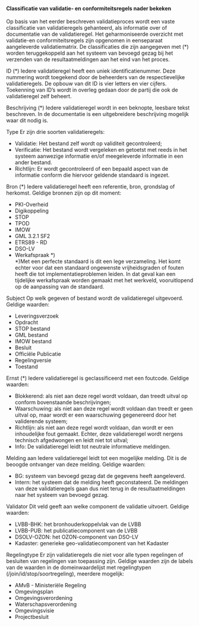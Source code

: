#### Classificatie van validatie- en conformiteitsregels nader bekeken

Op basis van het eerder beschreven validatieproces wordt een vaste classificatie 
van validatieregels gehanteerd, als informatie over of documentatie van de validatieregel. 
Het geharmoniseerde overzicht met validatie-en conformiteitsregels zijn opgenomen in eenseparaat 
aangeleverde validatiematrix. De classificaties die zijn aangegeven met (*) worden teruggekoppeld 
aan het systeem van bevoegd gezag bij het verzenden van de resultaatmeldingen aan het eind van 
het proces. 
 
ID (*) 
Iedere validatieregel heeft een uniek identificatienummer. Deze nummering wordt toegekend door 
de beheerders van de respectievelijke validatieregels. De opbouw van dit ID is vier letters en 
vier cijfers. Toekenning van ID’s wordt in overleg gedaan door de partij die ook de validatieregel 
zelf beheert. 
 
Beschrijving (*) 
Iedere validatieregel wordt in een beknopte, leesbare tekst beschreven. In de documentatie is een uitgebreidere 
beschrijving mogelijk waar dit nodig is. 
 
Type Er zijn drie soorten validatieregels: 
- Validatie: Het bestand zelf wordt op validiteit gecontroleerd; 
- Verificatie: Het bestand wordt vergeleken en getoetst met reeds 
  in het systeem aanwezige informatie en/of meegeleverde informatie 
  in een ander bestand. 
- Richtlijn: Er wordt gecontroleerd of een bepaald aspect van de informatie 
  conform die hiervoor geldende standaard is ingezet.  
 
Bron (*) 
Iedere validatieregel heeft een referentie, bron, grondslag of herkomst. 
Geldige bronnen zijn op dit moment: 
- PKI-Overheid 
- Digikoppeling 
- STOP  
- TPOD  
- IMOW  
- GML 3.2.1 SF2 
- ETRS89 - RD 
- DSO-LV 
- Werkafspraak *)   
  *)Met een perfecte standaard is dit een lege verzameling. 
  Het komt echter voor dat een standaard ongewenste vrijheidsgraden of fouten 
  heeft die tot implementatieproblemen leiden. In dat geval kan een tijdelijke 
  werkafspraak worden gemaakt met het werkveld, vooruitlopend op de aanpassing 
  van de standaard. 
 
Subject 
Op welk gegeven of bestand wordt de validatieregel uitgevoerd. 
Geldige waarden:   
- Leveringsverzoek 
- Opdracht 
- STOP bestand 
- GML bestand 
- IMOW bestand 
- Besluit 
- Officiële Publicatie 
- Regelingversie 
- Toestand 
 
Ernst (*) 
Iedere validatieregel is geclassificeerd met een foutcode. 
Geldige waarden: 
- Blokkerend: als niet aan deze regel wordt voldaan, dan treedt uitval op conform 
  bovenstaande beschrijvingen; 
- Waarschuwing: als niet aan deze regel wordt voldaan dan treedt er geen uitval op, 
  maar wordt er een waarschuwing 
  gegenereerd door het validerende systeem; 
- Richtlijn: als niet aan deze regel wordt voldaan, dan wordt er een inhoudelijke fout 
  gemaakt. Echter, deze validatieregel wordt nergens technisch afgedwongen en leidt niet 
  tot uitval; 
- Info: De validatieregel leidt tot neutrale informatieve meldingen. 
 
Melding aan 
Iedere validatieregel leidt tot een mogelijke melding. Dit is de beoogde ontvanger van deze melding. 
Geldige waarden: 
- BG: systeem van bevoegd gezag dat de gegevens heeft aangeleverd. 
- Intern: het systeem dat de melding heeft geconstateerd. De meldingen van deze validatieregels 
  gaan dus niet terug in de resultaatmeldingen naar het systeem van bevoegd gezag. 
 
Validator 
Dit veld geeft aan welke component de validatie uitvoert. 
Geldige waarden: 
- LVBB-BHK: het bronhouderkoppelvlak van de LVBB 
- LVBB-PUB: het publicatiecomponent van de LVBB 
- DSOLV-OZON: het OZON-component van DSO-LV 
- Kadaster: generieke geo-validatiecomponent van het Kadaster 
 
Regelingtype 
Er zijn validatieregels die niet voor alle typen regelingen of besluiten van regelingen van toepassing zijn. 
Geldige waarden zijn de labels van de waarden in de domeinwaardelijst met regelingtypen 
(/join/id/stop/soortregeling), meerdere mogelijk: 
- AMvB - Ministeriële Regeling 
- Omgevingsplan 
- Omgevingsverordening 
- Waterschapsverordening 
- Omgevingsvisie 
- Projectbesluit 
